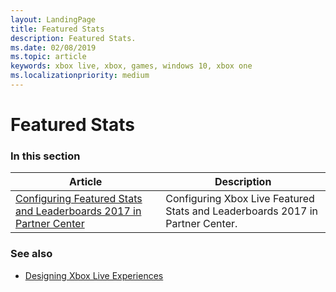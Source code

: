 ```yaml
---
layout: LandingPage
title: Featured Stats
description: Featured Stats.
ms.date: 02/08/2019
ms.topic: article
keywords: xbox live, xbox, games, windows 10, xbox one
ms.localizationpriority: medium
---
```


# Featured Stats


### In this section

| Article | Description |
|---------|-------------|
| [Configuring Featured Stats and Leaderboards 2017 in Partner Center](../../../configure-xbl/dev-center/featured-stats-and-leaderboards.md) | Configuring Xbox Live Featured Stats and Leaderboards 2017 in Partner Center. |


### See also

* [Designing Xbox Live Experiences](../../../data-platform/designing-xbox-live-experiences.md)
